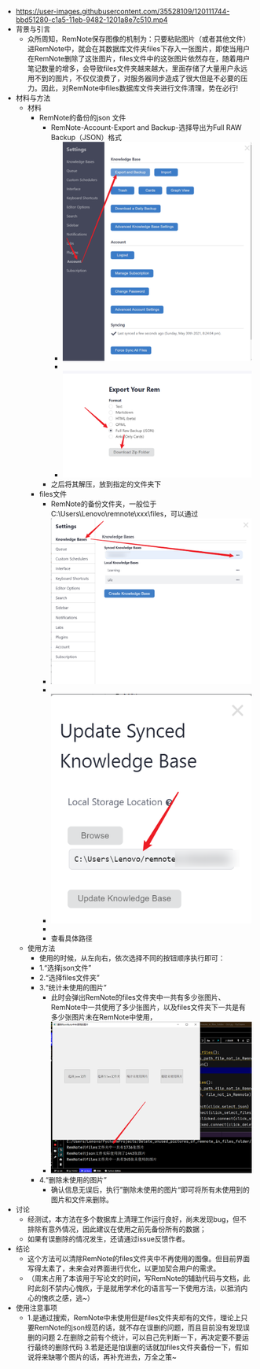 - https://user-images.githubusercontent.com/35528109/120111744-bbd51280-c1a5-11eb-9482-1201a8e7c510.mp4
- 背景与引言
  - 众所周知，RemNote保存图像的机制为：只要粘贴图片（或者其他文件）进RemNote中，就会在其数据库文件夹files下存入一张图片，即使当用户在RemNote删除了这张图片，files文件中的这张图片依然存在，随着用户笔记数量的增多，会导致files文件夹越来越大，里面存储了大量用户永远用不到的图片，不仅仅浪费了，对服务器同步造成了很大但是不必要的压力。因此，对RemNote中files数据库文件夹进行文件清理，势在必行!
- 材料与方法
  - 材料
    - RemNote的备份的json 文件
      - RemNote-Account-Export and Backup-选择导出为Full RAW Backup（JSON）格式
        - ![](readme.assets/U3VuzzJaafERv1q7F0u5fKai0vO_lMgsnq-EdASdjXG4NQQDeiDKOuPgwHWQiz8Fzi25otDhYAQythIq-cnCDkGdW7YWxiZKjrJg5gjQIUdlGgkR_inir2kgNdrqfQw5.png)
        - 
        - ![](readme.assets/ErHtml1ucvN1rulREdiH4T7iz532--4Fs3hPIlVsOV6HhJ5kBN222CBxa02Ui7llPgsiseoH8wCDIJifGnxV7r8d2jE5EZmdZuc1Vj2t32o6-ill-zoh2tIKN4uMBw0F.png)
      - 之后将其解压，放到指定的文件夹下
    - files文件
      - RemNote的备份文件夹，一般位于C:\Users\Lenovo\remnote\xxx\files，可以通过
      - ![](readme.assets/eTwG3tHjm2iEdCqvS4d_ZuiipHGQaPU0Vr6-w0R4RSwXcJrOtjvZAHghFaV_qQ9ZsE7RwbBwhcAW1qeL9UuM3b2iL93lsG6JV3GqPnXdwKYXr0trzhmaNd9xwcYwzRuf.png)
      - 
      - ![](readme.assets/M-S8EEHkwUYAqw7defV5UNo3z8OE2XIoBk_upiQwXLWKtwvnpLDtU9RknxzQ6gXQSrolk8rgBTZoyq7lKcHTZD2iBvxRGXK7rZlA9nWWMV4os9XkI01GMaGzHpkIbsV1.png)
      - 
      - 查看具体路径
  - 使用方法
    - 使用的时候，从左向右，依次选择不同的按钮顺序执行即可：
    - 1.“选择json文件”
    - 2.“选择files文件夹”
    - 3.“统计未使用的图片”
      - 此时会弹出RemNote的files文件夹中一共有多少张图片、RemNote中一共使用了多少张图片，以及files文件夹下一共是有多少张图片未在RemNote中使用，
      - ![](readme.assets/jcd-fwLDcDAvO-BGEZSuCSGSL65GBvjc-bYTxTeSSmrKfp1Ztc87wDRTuRKFkzr29ty7jwqgfs7u0l-0f-gz7pn3YZZg1dmS_jxlvfpBtrP7kfL167cLINOuR0RxMS2P.png)
    - 4.“删除未使用的图片”
      - 确认信息无误后，执行”删除未使用的图片“即可将所有未使用到的图片和文件来删除。
- 讨论
  - 经测试，本方法在多个数据库上清理工作运行良好，尚未发现bug，但不排除有意外情况，因此建议在使用之前先备份所有的数据；
  - 如果有误删除的情况发生，还请通过issue反馈作者。
- 结论
  - 这个方法可以清除RemNote的files文件夹中不再使用的图像。但目前界面写得太素了，未来会对界面进行优化，以更加契合用户的需求。
  - （周末占用了本该用于写论文的时间，写RemNote的辅助代码与文档，此时此刻不禁内心愧疚，于是就用学术化的语言写一下使用方法，以抵消内心的愧疚之感，逃~）
- 使用注意事项
  - 1.是通过搜索，RemNote中未使用但是files文件夹却有的文件，理论上只要RemNote的json规范的话，就不存在误删的问题，而且目前没有发现误删的问题
    2.在删除之前有个统计，可以自己先判断一下，再决定要不要运行最终的删除代码
    3.若是还是怕误删的话就加files文件夹备份一下，假如说将来缺哪个图片的话，再补充进去，万全之策~

